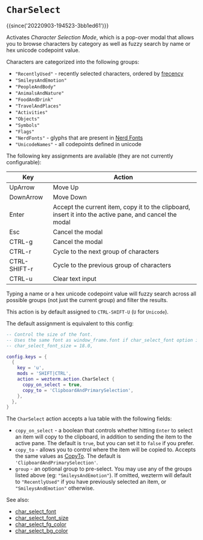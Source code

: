 # `CharSelect`

{{since('20220903-194523-3bb1ed61')}}

Activates *Character Selection Mode*, which is a pop-over modal that allows you
to browse characters by category as well as fuzzy search by name or hex unicode
codepoint value.

Characters are categorized into the following groups:

* `"RecentlyUsed"` - recently selected characters, ordered by [frecency](https://en.wikipedia.org/wiki/Frecency)
* `"SmileysAndEmotion"`
* `"PeopleAndBody"`
* `"AnimalsAndNature"`
* `"FoodAndDrink"`
* `"TravelAndPlaces"`
* `"Activities"`
* `"Objects"`
* `"Symbols"`
* `"Flags"`
* `"NerdFonts"` - glyphs that are present in [Nerd Fonts](https://www.nerdfonts.com/cheat-sheet)
* `"UnicodeNames"` - all codepoints defined in unicode

The following key assignments are available (they are not currently configurable):

|Key             | Action |
|----------------|--------|
|UpArrow         |Move Up |
|DownArrow       |Move Down|
|Enter           |Accept the current item, copy it to the clipboard, insert it into the active pane, and cancel the modal|
|Esc             |Cancel the modal|
|CTRL-g          |Cancel the modal|
|CTRL-r          |Cycle to the next group of characters|
|CTRL-SHIFT-r    |Cycle to the previous group of characters|
|CTRL-u          |Clear text input|

Typing a name or a hex unicode codepoint value will fuzzy search across all
possible groups (not just the current group) and filter the results.

This action is by default assigned to `CTRL-SHIFT-U` (`U` for `Unicode`).

The default assignment is equivalent to this config:

```lua
-- Control the size of the font.
-- Uses the same font as window_frame.font if char_select_font option is not set
-- char_select_font_size = 18.0,

config.keys = {
  {
    key = 'u',
    mods = 'SHIFT|CTRL',
    action = wezterm.action.CharSelect {
      copy_on_select = true,
      copy_to = 'ClipboardAndPrimarySelection',
    },
  },
}
```

The `CharSelect` action accepts a lua table with the following fields:

* `copy_on_select` - a boolean that controls whether hitting `Enter` to select
  an item will copy to the clipboard, in addition to sending the item to the
  active pane. The default is `true`, but you can set it to `false` if you
  prefer.
* `copy_to` - allows you to control where the item will be copied to. Accepts
  the same values as [CopyTo](CopyTo.md). The default is
  `'ClipboardAndPrimarySelection'`.
* `group` - an optional group to pre-select. You may use any of the groups
  listed above (eg: `"SmileysAndEmotion"`). If omitted, wezterm will default to
  `"RecentlyUsed"` if you have previously selected an item, or
  `"SmileysAndEmotion"` otherwise.

See also:
* [char_select_font](../config/char_select_font.md)
* [char_select_font_size](../config/char_select_font_size.md)
* [char_select_fg_color](../config/char_select_fg_color.md)
* [char_select_bg_color](../config/char_select_bg_color.md)
